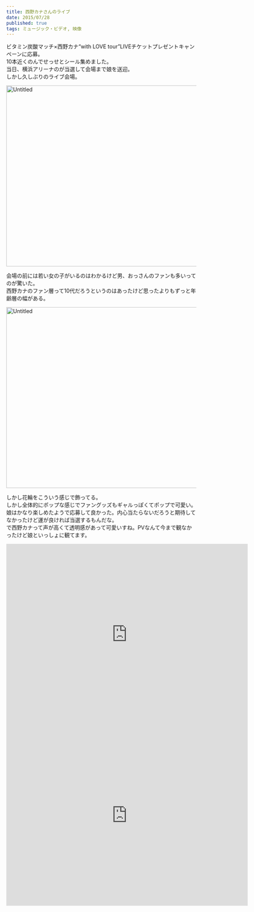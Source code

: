 ```yaml
---
title: 西野カナさんのライブ
date: 2015/07/28
published: true
tags: ミュージック・ビデオ, 映像
---
```


ビタミン炭酸マッチ×西野カナ“with LOVE tour”LIVEチケットプレゼントキャンペーンに応募。<br>
10本近くのんでせっせとシール集めました。<br>
当日、横浜アリーナのが当選して会場まで娘を送迎。<br>
しかし久しぶりのライブ会場。

<a data-flickr-embed="true" href="https://www.flickr.com/photos/shigeki_takeguchi/19465788593/in/dateposted-public/" title="Untitled"><img src="https://farm4.staticflickr.com/3788/19465788593_0ee3f2ee8a_n.jpg" width="640" height="480" alt="Untitled"></a><script async src="//embedr.flickr.com/assets/client-code.js" charset="utf-8"></script>

会場の前には若い女の子がいるのはわかるけど男、おっさんのファンも多いってのが驚いた。<br>
西野カナのファン層って10代だろうというのはあったけど思ったよりもずっと年齢層の幅がある。<br>

<a data-flickr-embed="true" href="https://www.flickr.com/photos/shigeki_takeguchi/19898765710/in/dateposted-public/" title="Untitled"><img src="https://farm1.staticflickr.com/308/19898765710_733763e2e1_n.jpg" width="640" height="480" alt="Untitled"></a><script async src="//embedr.flickr.com/assets/client-code.js" charset="utf-8"></script>

しかし花輪をこういう感じで飾ってる。<br>
しかし全体的にポップな感じでファングッズもギャルっぽくてポップで可愛い。<br>
娘はかなり楽しめたようで応募して良かった。内心当たらないだろうと期待してなかったけど運が良ければ当選するもんだな。<br>
で西野カナって声が高くて透明感があって可愛いすね。PVなんて今まで観なかったけど娘といっしょに観てます。

<iframe class="youtube mb10" width="640" height="480" src="https://www.youtube.com/embed/RY0VC4A4saE" frameborder="0" allowfullscreen></iframe>

<div class="itunes-link" data-itunes-id="1014439465"></div>

<iframe class="youtube mb10" width="640" height="480" src="https://www.youtube.com/embed/sawxwunW7G0?list=RDsawxwunW7G0" frameborder="0" allowfullscreen></iframe>

<div class="itunes-link" data-itunes-id="910119897"></div>
